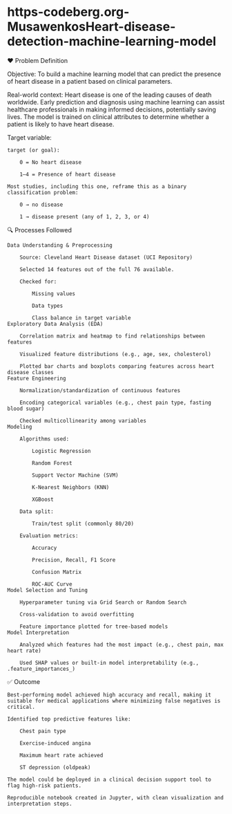 # https-codeberg.org-MusawenkosHeart-disease-detection-machine-learning-model

❤️ Problem Definition

Objective:
To build a machine learning model that can predict the presence of heart disease in a patient based on clinical parameters.

Real-world context:
Heart disease is one of the leading causes of death worldwide. Early prediction and diagnosis using machine learning can assist healthcare professionals in making informed decisions, potentially saving lives. The model is trained on clinical attributes to determine whether a patient is likely to have heart disease.

Target variable:

    target (or goal):

        0 = No heart disease

        1–4 = Presence of heart disease

    Most studies, including this one, reframe this as a binary classification problem:

        0 → no disease

        1 → disease present (any of 1, 2, 3, or 4)

🔍 Processes Followed

    Data Understanding & Preprocessing

        Source: Cleveland Heart Disease dataset (UCI Repository)

        Selected 14 features out of the full 76 available.

        Checked for:

            Missing values

            Data types

            Class balance in target variable
    Exploratory Data Analysis (EDA)

        Correlation matrix and heatmap to find relationships between features

        Visualized feature distributions (e.g., age, sex, cholesterol)

        Plotted bar charts and boxplots comparing features across heart disease classes
    Feature Engineering

        Normalization/standardization of continuous features

        Encoding categorical variables (e.g., chest pain type, fasting blood sugar)

        Checked multicollinearity among variables
    Modeling

        Algorithms used:

            Logistic Regression

            Random Forest

            Support Vector Machine (SVM)

            K-Nearest Neighbors (KNN)

            XGBoost

        Data split:

            Train/test split (commonly 80/20)

        Evaluation metrics:

            Accuracy

            Precision, Recall, F1 Score

            Confusion Matrix

            ROC-AUC Curve
    Model Selection and Tuning

        Hyperparameter tuning via Grid Search or Random Search

        Cross-validation to avoid overfitting

        Feature importance plotted for tree-based models
    Model Interpretation

        Analyzed which features had the most impact (e.g., chest pain, max heart rate)

        Used SHAP values or built-in model interpretability (e.g., .feature_importances_)

✅ Outcome

    Best-performing model achieved high accuracy and recall, making it suitable for medical applications where minimizing false negatives is critical.

    Identified top predictive features like:

        Chest pain type

        Exercise-induced angina

        Maximum heart rate achieved

        ST depression (oldpeak)

    The model could be deployed in a clinical decision support tool to flag high-risk patients.

    Reproducible notebook created in Jupyter, with clean visualization and interpretation steps.
